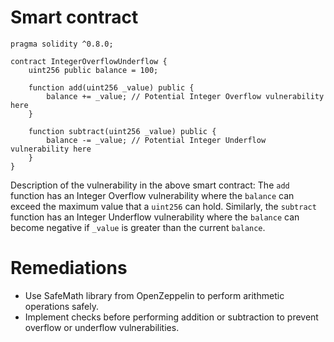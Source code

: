 # Smart contract

```solidity
pragma solidity ^0.8.0;

contract IntegerOverflowUnderflow {
    uint256 public balance = 100;

    function add(uint256 _value) public {
        balance += _value; // Potential Integer Overflow vulnerability here
    }

    function subtract(uint256 _value) public {
        balance -= _value; // Potential Integer Underflow vulnerability here
    }
}
```

Description of the vulnerability in the above smart contract:
The `add` function has an Integer Overflow vulnerability where the `balance` can exceed the maximum value that a `uint256` can hold. Similarly, the `subtract` function has an Integer Underflow vulnerability where the `balance` can become negative if `_value` is greater than the current `balance`.

# Remediations

- Use SafeMath library from OpenZeppelin to perform arithmetic operations safely.
- Implement checks before performing addition or subtraction to prevent overflow or underflow vulnerabilities.